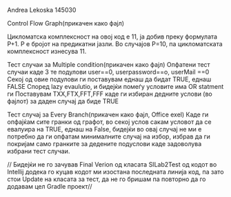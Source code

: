 
Andrea Lekoska 145030

Control Flow Graph(прикачен како фајл)

Цикломатска комплексност на овој код е 11, ја добив преку формулата P+1.
P е бројот на предикатни јазли. Во случајoв P=10, па цикломатската комплексност изнесува 11.

Тест случаи за Multiple condition(прикачен како фајл)
Опфатени тест случаи каде 3 те подулови user==0, userpassword==o, userMail ==0
Секој од овие подулови ги поставувам еднаш да бидат TRUE, еднаш FALSE
Според lazy evaulutio, и бидејќи помеѓу условите има OR statment 
ги Поставувам ТXX,FTX,FFT,FFF
каде ги избиран дедните услови (во фајлот) за даден случај да биде TRUE

Тест случај за Every Branch(прикачен како фајл, Office exel)
Каде ги опфајќам сите гранки од графот, во секој услов сакам условот да се евалуира на TRUE, еднаш на False,
бидејќи во овај случај не ми е потребно да ги опфатам минималните случај на избор, избрав да ги покријам само гранките за дедените подуслови каде задоволува избрани тест случаи.


// Бидејќи не го зачував Final Verion од класата SILab2Test од кодот во Intellij додека го куцав кодот ми изостана последната линија код, па зато стои Update на класата за тест, да не го бришам па повторно да го додавам цел Gradle проект//
